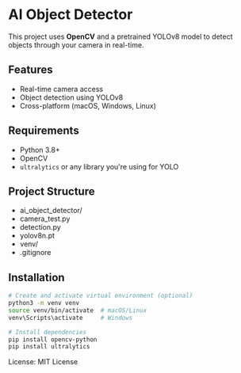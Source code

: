 # AI Object Detector
This project uses **OpenCV** and a pretrained YOLOv8 model to detect objects through your camera in real-time.

## Features
- Real-time camera access
- Object detection using YOLOv8
- Cross-platform (macOS, Windows, Linux)

## Requirements
- Python 3.8+
- OpenCV
- `ultralytics` or any library you're using for YOLO

## Project Structure
- ai_object_detector/
- camera_test.py
- detection.py
- yolov8n.pt
- venv/
- .gitignore

## Installation
```bash
# Create and activate virtual environment (optional)
python3 -m venv venv
source venv/bin/activate  # macOS/Linux
venv\Scripts\activate     # Windows

# Install dependencies
pip install opencv-python
pip install ultralytics
```
License: MIT License
